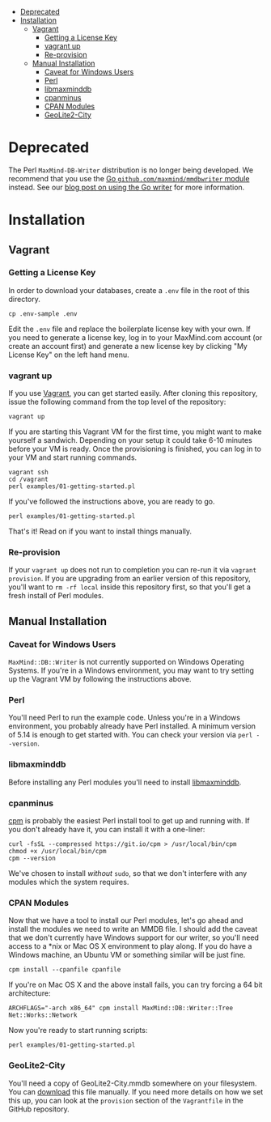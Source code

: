<!-- vim-markdown-toc GFM -->

* [Deprecated](#deprecated)
* [Installation](#installation)
  * [Vagrant](#vagrant)
    * [Getting a License Key](#getting-a-license-key)
    * [vagrant up](#vagrant-up)
    * [Re-provision](#re-provision)
  * [Manual Installation](#manual-installation)
    * [Caveat for Windows Users](#caveat-for-windows-users)
    * [Perl](#perl)
    * [libmaxminddb](#libmaxminddb)
    * [cpanminus](#cpanminus)
    * [CPAN Modules](#cpan-modules)
    * [GeoLite2-City](#geolite2-city)

<!-- vim-markdown-toc -->

# Deprecated

The Perl `MaxMind-DB-Writer` distribution is no longer being developed. We recommend that you use the [Go `github.com/maxmind/mmdbwriter` module](https://pkg.go.dev/github.com/maxmind/mmdbwriter) instead. See our [blog post on using the Go writer](https://blog.maxmind.com/2020/09/01/enriching-mmdb-files-with-your-own-data-using-go/) for more information.

# Installation

## Vagrant

### Getting a License Key

In order to download your databases, create a `.env` file in the root of this directory.

`cp .env-sample .env`

Edit the `.env` file and replace the boilerplate license key with your own. If you need to generate a license key, log in to your MaxMind.com account (or create an account first) and generate a new license key by clicking "My License Key" on the left hand menu.

### vagrant up

If you use [Vagrant](https://www.vagrantup.com/), you can get started easily. After cloning this repository, issue the following command from the top level of the repository:

    vagrant up

If you are starting this Vagrant VM for the first time, you might want to make yourself a sandwich.  Depending on your setup it could take 6-10 minutes before your VM is ready.  Once the provisioning is finished, you can log in to your VM and start running commands.

    vagrant ssh
    cd /vagrant
    perl examples/01-getting-started.pl

If you've followed the instructions above, you are ready to go.

    perl examples/01-getting-started.pl

That's it!  Read on if you want to install things manually.

### Re-provision

If your `vagrant up` does not run to completion you can re-run it via `vagrant provision`. If you are upgrading from an earlier version of this repository, you'll want to `rm -rf local` inside this repository first, so that you'll get a fresh install of Perl modules.

## Manual Installation

### Caveat for Windows Users

`MaxMind::DB::Writer` is not currently supported on Windows Operating Systems.  If you're in a Windows environment, you may want to try setting up the Vagrant VM by following the instructions above.

### Perl

You'll need Perl to run the example code.  Unless you're in a Windows environment, you probably already have Perl installed.  A minimum version of 5.14 is enough to get started with.  You can check your version via `perl --version`.


### libmaxminddb

Before installing any Perl modules you'll need to install [libmaxminddb](https://github.com/maxmind/libmaxminddb).

### cpanminus

[cpm](https://metacpan.org/pod/App::cpm) is probably the easiest Perl install tool to get up and running with.  If you don't already have it, you can install it with a one-liner:

```
curl -fsSL --compressed https://git.io/cpm > /usr/local/bin/cpm
chmod +x /usr/local/bin/cpm
cpm --version
```

We've chosen to install _without_ `sudo`, so that we don't interfere with any modules which the system requires.

### CPAN Modules

Now that we have a tool to install our Perl modules, let's go ahead and install the modules we need to write an MMDB file.  I should add the caveat that we don't currently have Windows support for our writer, so you'll need access to a *nix or Mac OS X environment to play along.  If you do have a Windows machine, an Ubuntu VM or something similar will be just fine.

    cpm install --cpanfile cpanfile

If you're on Mac OS X and the above install fails, you can try forcing a 64 bit architecture:

    ARCHFLAGS="-arch x86_64" cpm install MaxMind::DB::Writer::Tree Net::Works::Network

Now you're ready to start running scripts:

    perl examples/01-getting-started.pl

### GeoLite2-City

You'll need a copy of GeoLite2-City.mmdb somewhere on your filesystem. You can [download](https://dev.maxmind.com/geoip/geoip2/geolite2/) this file manually.  If you need more details on how we set this up, you can look at the `provision` section of the `Vagrantfile` in the GitHub repository.
